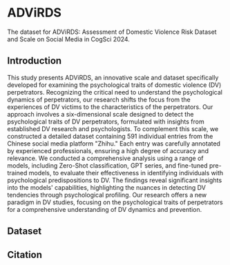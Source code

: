 # ADViRDS
The dataset for ADViRDS: Assessment of Domestic Violence Risk Dataset and Scale on Social Media in CogSci 2024.

## Introduction
This study presents ADViRDS, an innovative scale and dataset specifically developed for examining the psychological traits of domestic violence (DV) perpetrators. Recognizing the critical need to understand the psychological dynamics of perpetrators, our research shifts the focus from the experiences of DV victims to the characteristics of the perpetrators.
Our approach involves a six-dimensional scale designed to detect the psychological traits of DV perpetrators, formulated with insights from established DV research and psychologists. To complement this scale, we constructed a detailed dataset containing 591 individual entries from the Chinese social media platform "Zhihu." Each entry was carefully annotated by experienced professionals, ensuring a high degree of accuracy and relevance.
We conducted a comprehensive analysis using a range of models, including Zero-Shot classification, GPT series, and fine-tuned pre-trained models, to evaluate their effectiveness in identifying individuals with psychological predispositions to DV. The findings reveal significant insights into the models' capabilities, highlighting the nuances in detecting DV tendencies through psychological profiling.
Our research offers a new paradigm in DV studies, focusing on the psychological traits of perpetrators for a comprehensive understanding of DV dynamics and prevention.

## Dataset

## Citation
